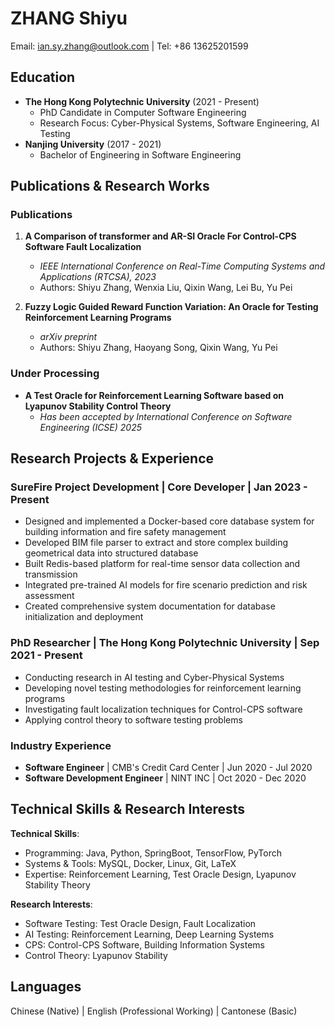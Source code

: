 # ZHANG Shiyu
Email: ian.sy.zhang@outlook.com | Tel: +86 13625201599

## Education
- **The Hong Kong Polytechnic University** (2021 - Present)
  - PhD Candidate in Computer Software Engineering
  - Research Focus: Cyber-Physical Systems, Software Engineering, AI Testing
- **Nanjing University** (2017 - 2021)
  - Bachelor of Engineering in Software Engineering

## Publications & Research Works
### Publications
1. **A Comparison of transformer and AR-SI Oracle For Control-CPS Software Fault Localization**
   - *IEEE International Conference on Real-Time Computing Systems and Applications (RTCSA), 2023*
   - Authors: Shiyu Zhang, Wenxia Liu, Qixin Wang, Lei Bu, Yu Pei

2. **Fuzzy Logic Guided Reward Function Variation: An Oracle for Testing Reinforcement Learning Programs**
   - *arXiv preprint*
   - Authors: Shiyu Zhang, Haoyang Song, Qixin Wang, Yu Pei

### Under Processing
- **A Test Oracle for Reinforcement Learning Software based on Lyapunov Stability Control Theory**
  - *Has been accepted by International Conference on Software Engineering (ICSE) 2025*

## Research Projects & Experience
### SureFire Project Development | Core Developer | Jan 2023 - Present
- Designed and implemented a Docker-based core database system for building information and fire safety management
- Developed BIM file parser to extract and store complex building geometrical data into structured database
- Built Redis-based platform for real-time sensor data collection and transmission
- Integrated pre-trained AI models for fire scenario prediction and risk assessment
- Created comprehensive system documentation for database initialization and deployment

### PhD Researcher | The Hong Kong Polytechnic University | Sep 2021 - Present
- Conducting research in AI testing and Cyber-Physical Systems
- Developing novel testing methodologies for reinforcement learning programs
- Investigating fault localization techniques for Control-CPS software
- Applying control theory to software testing problems

### Industry Experience
- **Software Engineer** | CMB's Credit Card Center | Jun 2020 - Jul 2020
- **Software Development Engineer** | NINT INC | Oct 2020 - Dec 2020

## Technical Skills & Research Interests
**Technical Skills**:
- Programming: Java, Python, SpringBoot, TensorFlow, PyTorch
- Systems & Tools: MySQL, Docker, Linux, Git, LaTeX
- Expertise: Reinforcement Learning, Test Oracle Design, Lyapunov Stability Theory

**Research Interests**:
- Software Testing: Test Oracle Design, Fault Localization
- AI Testing: Reinforcement Learning, Deep Learning Systems
- CPS: Control-CPS Software, Building Information Systems
- Control Theory: Lyapunov Stability

## Languages
Chinese (Native) | English (Professional Working) | Cantonese (Basic)
